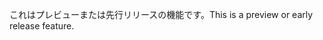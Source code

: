 <span data-ttu-id="3adfc-101">これはプレビューまたは先行リリースの機能です。</span><span class="sxs-lookup"><span data-stu-id="3adfc-101">This is a preview or early release feature.</span></span>